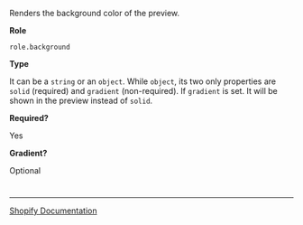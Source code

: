 Renders the background color of the preview.

**Role**

`role.background`

**Type**

It can be a `string` or an `object`. While `object`, its two only properties are `solid` (required) and `gradient` (non-required). If `gradient` is set. It will be shown in the preview instead of `solid`.

**Required?**

Yes

**Gradient?**

Optional


#

---

[Shopify Documentation](https://shopify.dev/docs/themes/architecture/settings/input-settings#role)
